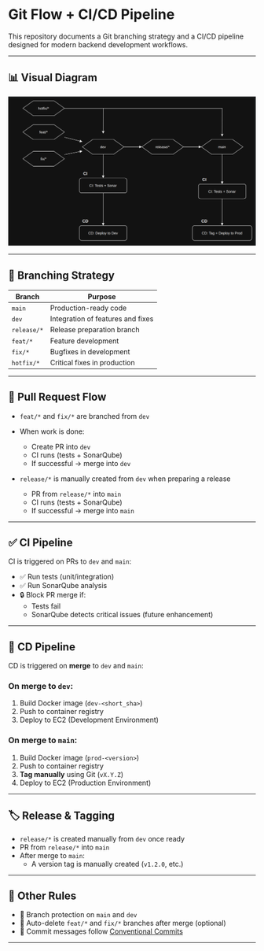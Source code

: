 # Git Flow + CI/CD Pipeline

This repository documents a Git branching strategy and a CI/CD pipeline designed for modern backend development workflows.

---

## 📊 Visual Diagram

![Git Flow CI/CD](git-flow-ci-cd-diagram.png)

---

## 📂 Branching Strategy

| Branch       | Purpose                          |
|--------------|----------------------------------|
| `main`       | Production-ready code            |
| `dev`        | Integration of features and fixes |
| `release/*`  | Release preparation branch        |
| `feat/*`     | Feature development               |
| `fix/*`      | Bugfixes in development           |
| `hotfix/*`   | Critical fixes in production      |

---

## 🔁 Pull Request Flow

- `feat/*` and `fix/*` are branched from `dev`
- When work is done:
  - Create PR into `dev`
  - CI runs (tests + SonarQube)
  - If successful → merge into `dev`

- `release/*` is manually created from `dev` when preparing a release
  - PR from `release/*` into `main`
  - CI runs (tests + SonarQube)
  - If successful → merge into `main`

---

## ✅ CI Pipeline

CI is triggered on PRs to `dev` and `main`:

- ✅ Run tests (unit/integration)
- ✅ Run SonarQube analysis
- 🔒 Block PR merge if:
  - Tests fail
  - SonarQube detects critical issues (future enhancement)

---

## 🚀 CD Pipeline

CD is triggered on **merge** to `dev` and `main`:

### On merge to `dev`:
1. Build Docker image (`dev-<short_sha>`)
2. Push to container registry
3. Deploy to EC2 (Development Environment)

### On merge to `main`:
1. Build Docker image (`prod-<version>`)
2. Push to container registry
3. **Tag manually** using Git (`vX.Y.Z`)
4. Deploy to EC2 (Production Environment)

---

## 🏷️ Release & Tagging

- `release/*` is created manually from `dev` once ready
- PR from `release/*` into `main`
- After merge to `main`:
  - A version tag is manually created (`v1.2.0`, etc.)

---

## 🧼 Other Rules

- 🔐 Branch protection on `main` and `dev`
- 🧹 Auto-delete `feat/*` and `fix/*` branches after merge (optional)
- 💬 Commit messages follow [Conventional Commits](https://www.conventionalcommits.org)

---
